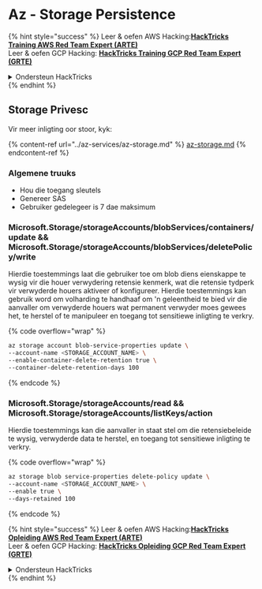 # Az - Storage Persistence

{% hint style="success" %}
Leer & oefen AWS Hacking:<img src="../../../.gitbook/assets/image (1) (1) (1) (1).png" alt="" data-size="line">[**HackTricks Training AWS Red Team Expert (ARTE)**](https://training.hacktricks.xyz/courses/arte)<img src="../../../.gitbook/assets/image (1) (1) (1) (1).png" alt="" data-size="line">\
Leer & oefen GCP Hacking: <img src="../../../.gitbook/assets/image (2) (1).png" alt="" data-size="line">[**HackTricks Training GCP Red Team Expert (GRTE)**<img src="../../../.gitbook/assets/image (2) (1).png" alt="" data-size="line">](https://training.hacktricks.xyz/courses/grte)

<details>

<summary>Ondersteun HackTricks</summary>

* Kyk na die [**subskripsie planne**](https://github.com/sponsors/carlospolop)!
* **Sluit aan by die** 💬 [**Discord groep**](https://discord.gg/hRep4RUj7f) of die [**telegram groep**](https://t.me/peass) of **volg** ons op **Twitter** 🐦 [**@hacktricks\_live**](https://twitter.com/hacktricks_live)**.**
* **Deel hacking truuks deur PRs in te dien na die** [**HackTricks**](https://github.com/carlospolop/hacktricks) en [**HackTricks Cloud**](https://github.com/carlospolop/hacktricks-cloud) github repos.

</details>
{% endhint %}

## Storage Privesc

Vir meer inligting oor stoor, kyk:

{% content-ref url="../az-services/az-storage.md" %}
[az-storage.md](../az-services/az-storage.md)
{% endcontent-ref %}

### Algemene truuks

* Hou die toegang sleutels
* Genereer SAS
* Gebruiker gedelegeer is 7 dae maksimum

### Microsoft.Storage/storageAccounts/blobServices/containers/update && Microsoft.Storage/storageAccounts/blobServices/deletePolicy/write

Hierdie toestemmings laat die gebruiker toe om blob diens eienskappe te wysig vir die houer verwydering retensie kenmerk, wat die retensie tydperk vir verwyderde houers aktiveer of konfigureer. Hierdie toestemmings kan gebruik word om volharding te handhaaf om 'n geleentheid te bied vir die aanvaller om verwyderde houers wat permanent verwyder moes gewees het, te herstel of te manipuleer en toegang tot sensitiewe inligting te verkry.

{% code overflow="wrap" %}
```bash
az storage account blob-service-properties update \
--account-name <STORAGE_ACCOUNT_NAME> \
--enable-container-delete-retention true \
--container-delete-retention-days 100
```
{% endcode %}

### Microsoft.Storage/storageAccounts/read && Microsoft.Storage/storageAccounts/listKeys/action

Hierdie toestemmings kan die aanvaller in staat stel om die retensiebeleide te wysig, verwyderde data te herstel, en toegang tot sensitiewe inligting te verkry.

{% code overflow="wrap" %}
```bash
az storage blob service-properties delete-policy update \
--account-name <STORAGE_ACCOUNT_NAME> \
--enable true \
--days-retained 100
```
{% endcode %}

{% hint style="success" %}
Leer & oefen AWS Hacking:<img src="../../../.gitbook/assets/image (1) (1) (1) (1).png" alt="" data-size="line">[**HackTricks Opleiding AWS Red Team Expert (ARTE)**](https://training.hacktricks.xyz/courses/arte)<img src="../../../.gitbook/assets/image (1) (1) (1) (1).png" alt="" data-size="line">\
Leer & oefen GCP Hacking: <img src="../../../.gitbook/assets/image (2) (1).png" alt="" data-size="line">[**HackTricks Opleiding GCP Red Team Expert (GRTE)**<img src="../../../.gitbook/assets/image (2) (1).png" alt="" data-size="line">](https://training.hacktricks.xyz/courses/grte)

<details>

<summary>Ondersteun HackTricks</summary>

* Kyk na die [**subskripsie planne**](https://github.com/sponsors/carlospolop)!
* **Sluit aan by die** 💬 [**Discord groep**](https://discord.gg/hRep4RUj7f) of die [**telegram groep**](https://t.me/peass) of **volg** ons op **Twitter** 🐦 [**@hacktricks\_live**](https://twitter.com/hacktricks_live)**.**
* **Deel hacking truuks deur PRs in te dien na die** [**HackTricks**](https://github.com/carlospolop/hacktricks) en [**HackTricks Cloud**](https://github.com/carlospolop/hacktricks-cloud) github repos.

</details>
{% endhint %}
